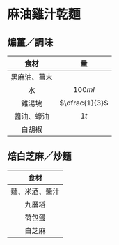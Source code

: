 <style>
.markdown-section h1 {
    background-image: url(https://cdn1.cybassets.com/media/W1siZiIsIjE0NDc3L3Byb2R1Y3RzLzM4MTcxMTg5LzE2NjQ0NDMxODdfM2U0ODcyMjA4NGNkNjlkOTkyMWMuanBlZyJdLFsicCIsInRodW1iIiwiNjAweDYwMCJdXQ.jpeg?sha=2529eacf85c1da35);
}

.markdown-section h1::after {
    content: "詹姆士";
}
</style>

# 麻油雞汁乾麵

## 煸薑／調味

|     食材     |       量       |
| :----------: | :------------: |
| 黑麻油、薑末 |                |
|      水      |    $100ml$     |
|    雞湯塊    | $\dfrac{1}{3}$ |
|  醬油、蠔油  |      $1t$      |
|    白胡椒    |                |

## 焙白芝麻／炒麵

|      食材      |
| :------------: |
| 麵、米酒、醬汁 |
|     九層塔     |
|     荷包蛋     |
|     白芝麻     |
